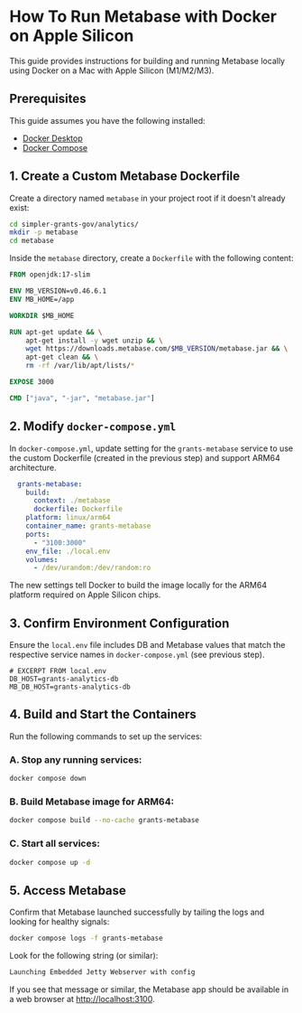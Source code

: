 # How To Run Metabase with Docker on Apple Silicon

This guide provides instructions for building and running Metabase locally 
using Docker on a Mac with Apple Silicon (M1/M2/M3). 

## Prerequisites

This guide assumes you have the following installed:

- [Docker Desktop](https://www.docker.com/products/docker-desktop/)
- [Docker Compose](https://docs.docker.com/compose/install/)

## 1. Create a Custom Metabase Dockerfile

Create a directory named `metabase` in your project root if it doesn't already 
exist:

```bash
cd simpler-grants-gov/analytics/
mkdir -p metabase
cd metabase
```

Inside the `metabase` directory, create a `Dockerfile` with the following 
content:

```Dockerfile
FROM openjdk:17-slim

ENV MB_VERSION=v0.46.6.1
ENV MB_HOME=/app

WORKDIR $MB_HOME

RUN apt-get update && \
    apt-get install -y wget unzip && \
    wget https://downloads.metabase.com/$MB_VERSION/metabase.jar && \
    apt-get clean && \
    rm -rf /var/lib/apt/lists/*

EXPOSE 3000

CMD ["java", "-jar", "metabase.jar"]
```

## 2. Modify `docker-compose.yml`

In `docker-compose.yml`, update setting for the `grants-metabase` service 
to use the custom Dockerfile (created in the previous step) and support 
ARM64 architecture.

```yaml
  grants-metabase:
    build:
      context: ./metabase
      dockerfile: Dockerfile
    platform: linux/arm64
    container_name: grants-metabase
    ports:
      - "3100:3000"
    env_file: ./local.env
    volumes:
      - /dev/urandom:/dev/random:ro
```

The new settings tell Docker to build the image locally for the ARM64 
platform required on Apple Silicon chips.

## 3. Confirm Environment Configuration

Ensure the `local.env` file includes DB and Metabase values that match 
the respective service names in `docker-compose.yml` (see previous step). 

```env
# EXCERPT FROM local.env
DB_HOST=grants-analytics-db
MB_DB_HOST=grants-analytics-db
```

## 4. Build and Start the Containers

Run the following commands to set up the services:

### A. Stop any running services:

```bash
docker compose down
```

### B. Build Metabase image for ARM64:

```bash
docker compose build --no-cache grants-metabase
```

### C. Start all services:

```bash
docker compose up -d
```

## 5. Access Metabase

Confirm that Metabase launched successfully by tailing the logs and looking 
for healthy signals:

```bash
docker compose logs -f grants-metabase
```

Look for the following string (or similar):
```bash
Launching Embedded Jetty Webserver with config
```

If you see that message or similar, the Metabase app should be available
in a web browser at [http://localhost:3100](http://localhost:3100).

